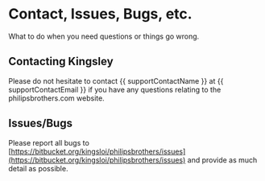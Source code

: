 # Contact, Issues, Bugs, etc.

What to do when you need questions or things go wrong.

## Contacting Kingsley

Please do not hesitate to contact {{ supportContactName }} at {{ supportContactEmail }} if you have any questions relating to the philipsbrothers.com website.

## Issues/Bugs

Please report all bugs to [https://bitbucket.org/kingsloi/philipsbrothers/issues](https://bitbucket.org/kingsloi/philipsbrothers/issues) and provide as much detail as possible.

